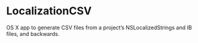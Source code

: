 # LocalizationCSV

OS X app to generate CSV files from a project’s NSLocalizedStrings and IB files, and backwards.
